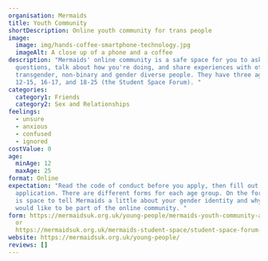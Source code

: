 ```yaml
---
organisation: Mermaids
title: Youth Community
shortDescription: Online youth community for trans people
image:
  image: img/hands-coffee-smartphone-technology.jpg
  imageAlt: A close up of a phone and a coffee
description: "Mermaids' online community is a safe space for you to ask
  questions, talk about how you're doing, and share experiences with other
  transgender, non-binary and gender diverse people. They have three age groups:
  12-15, 16-17, and 18-25 (the Student Space Forum). "
categories:
  category1: Friends
  category2: Sex and Relationships
feelings:
  - unsure
  - anxious
  - confused
  - ignored
costValue: 0
age:
  minAge: 12
  maxAge: 25
format: Online
expectation: "Read the code of conduct before you apply, then fill out an online
  application. There are different forms for each age group. On the form, there
  is space to tell Mermaids a little about your gender identity and why you
  would like to be part of the online community. "
form: https://mermaidsuk.org.uk/young-people/mermaids-youth-community-application/
  or
  https://mermaidsuk.org.uk/mermaids-student-space/student-space-forum-application/
website: https://mermaidsuk.org.uk/young-people/
reviews: []
---
```

